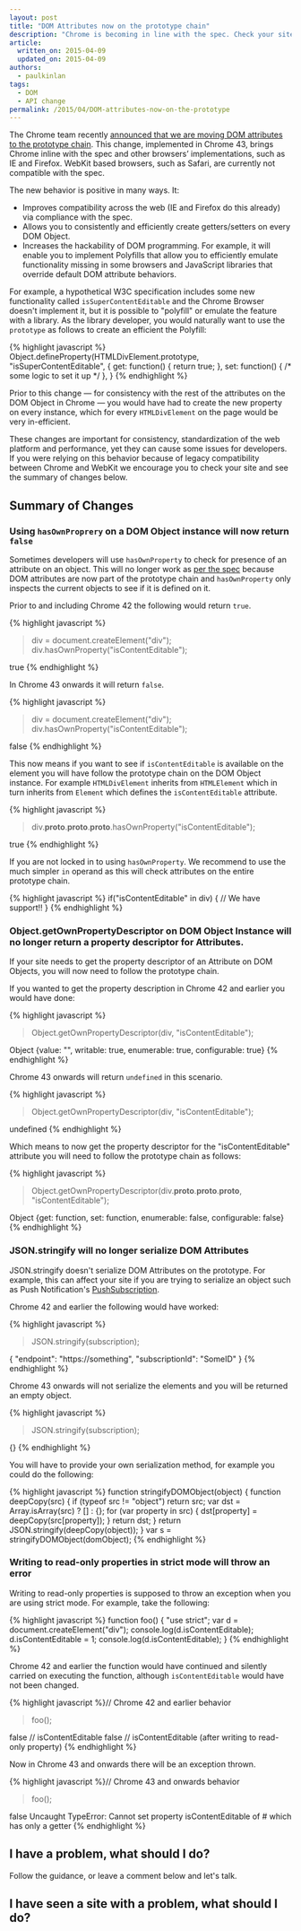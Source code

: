 ```yaml
---
layout: post
title: "DOM Attributes now on the prototype chain"
description: "Chrome is becoming in line with the spec. Check your sites if you are assuming the WebKit logic for attribute propagation"
article:
  written_on: 2015-04-09
  updated_on: 2015-04-09
authors:
  - paulkinlan
tags:
  - DOM
  - API change
permalink: /2015/04/DOM-attributes-now-on-the-prototype
---
```


The Chrome team recently [announced that we are moving DOM attributes to the prototype chain](https://groups.google.com/a/chromium.org/forum/#!topic/blink-dev/H0MGw0jkdn4).  This change, implemented in Chrome 43, brings Chrome inline with the spec and other browsers’ implementations, such as IE and Firefox.  WebKit based browsers, such as Safari, are currently not compatible with the spec. 

The new behavior is positive in many ways. It:

* Improves compatibility across the web (IE and Firefox do this already) via compliance with the spec.
* Allows you to consistently and efficiently create getters/setters on every DOM Object. 
* Increases the hackability of DOM programming. For example, it will enable you to implement Polyfills that allow you to efficiently emulate functionality missing in some browsers and JavaScript libraries that override default DOM attribute behaviors. 

For example, a hypothetical W3C specification includes some new functionality called `isSuperContentEditable` and the Chrome Browser doesn't implement it, but it is possible to "polyfill" or emulate the feature with a library.  As the library developer, you would naturally want to use the `prototype` as follows to create an efficient the Polyfill:

{% highlight javascript %}
Object.defineProperty(HTMLDivElement.prototype, "isSuperContentEditable", {
  get: function() { return true; },
  set: function() { /* some logic to set it up */ },
}
{% endhighlight %}

Prior to this change &mdash; for consistency with the rest of the attributes on the DOM Object in Chrome &mdash; you would have had to create the new property on every instance, which for every `HTMLDivElement` on the page would be very in-efficient.

These changes are important for consistency, standardization of the web platform and performance, yet they can cause some issues for developers. If you were relying on this behavior because of legacy compatibility between Chrome and WebKit we encourage you to check your site and see the summary of changes below.

## Summary of Changes

### Using `hasOwnProprery` on a DOM Object instance will now return `false`

Sometimes developers will use `hasOwnProperty` to check for presence of an attribute on an object.  This will no longer work as [per the spec](http://www.ecma-international.org/ecma-262/5.1/#sec-15.2.4.5) because DOM attributes are now part of the prototype chain and `hasOwnProperty` only inspects the current objects to see if it is defined on it.

Prior to and including Chrome 42 the following would return `true`.

{% highlight javascript %}
> div = document.createElement("div");
> div.hasOwnProperty("isContentEditable");

true
{% endhighlight %}

In Chrome 43 onwards it will return `false`.

{% highlight javascript %}
> div = document.createElement("div");
> div.hasOwnProperty("isContentEditable");

false
{% endhighlight %}

This now means if you want to see if `isContentEditable` is available on the element you will have follow the prototype chain on the DOM Object instance. For example `HTMLDivElement` inherits from `HTMLElement` which in turn inherits from `Element` which defines the `isContentEditable` attribute.

{% highlight javascript %}
> div.__proto__.__proto__.__proto__.hasOwnProperty("isContentEditable");

true
{% endhighlight %}

If you are not locked in to using `hasOwnProperty`. We recommend to use the much simpler `in` operand as this will check attributes on the entire prototype chain.

{% highlight javascript %}
if("isContentEditable" in div) {
  // We have support!!
}
{% endhighlight %}


### Object.getOwnPropertyDescriptor on DOM Object Instance will no longer return a property descriptor for Attributes.

If your site needs to get the property descriptor of an Attribute on DOM Objects, you will now need to follow the prototype chain.

If you wanted to get the property description in Chrome 42 and earlier you would have done:

{% highlight javascript %}
> Object.getOwnPropertyDescriptor(div, "isContentEditable");

Object {value: "", writable: true, enumerable: true, configurable: true}
{% endhighlight %}

Chrome 43 onwards will return `undefined` in this scenario.

{% highlight javascript %}
> Object.getOwnPropertyDescriptor(div, "isContentEditable");

undefined
{% endhighlight %}

Which means to now get the property descriptor for the "isContentEditable" attribute you will need to follow the prototype chain as follows:

{% highlight javascript %}
> Object.getOwnPropertyDescriptor(div.__proto__.__proto__.__proto__, "isContentEditable");

Object {get: function, set: function, enumerable: false, configurable: false}
{% endhighlight %}

### JSON.stringify will no longer serialize DOM Attributes

JSON.stringify doesn't serialize DOM Attributes on the prototype.  For example, this can affect your site if you are trying to serialize an object such as Push Notification's [PushSubscription](https://w3c.github.io/push-api/#pushsubscription-interface).

Chrome 42 and earlier the following would have worked:

{% highlight javascript %}
> JSON.stringify(subscription);

{
  "endpoint": "https://something",
  "subscriptionId": "SomeID"
}
{% endhighlight %}

Chrome 43 onwards will not serialize the elements and you will be returned an empty object.

{% highlight javascript %}
> JSON.stringify(subscription);

{}
{% endhighlight %}

You will have to provide your own serialization method, for example you could do the following:

{% highlight javascript %}
function stringifyDOMObject(object)
{
    function deepCopy(src) {
        if (typeof src != "object")
            return src;
        var dst = Array.isArray(src) ? [] : {};
        for (var property in src) {
            dst[property] = deepCopy(src[property]);
        }
        return dst;
    }
    return JSON.stringify(deepCopy(object));
}
var s = stringifyDOMObject(domObject);
{% endhighlight %}

### Writing to read-only properties in strict mode will throw an error

Writing to read-only properties is supposed to throw an exception when you are using strict mode. For example, take the following:

{% highlight javascript %}
function foo() {
  "use strict";
  var d = document.createElement("div");
  console.log(d.isContentEditable);
  d.isContentEditable = 1;
  console.log(d.isContentEditable);
}
{% endhighlight %}

Chrome 42 and earlier the function would have continued and silently carried on executing the function, although `isContentEditable` would have not been changed.

{% highlight javascript %}// Chrome 42 and earlier behavior
> foo();

false // isContentEditable
false // isContentEditable (after writing to read-only property)
{% endhighlight %}

Now in Chrome 43 and onwards there will be an exception thrown.

{% highlight javascript %}// Chrome 43 and onwards behavior
> foo();

false
Uncaught TypeError: Cannot set property isContentEditable of #<HTMLElement> which has only a getter
{% endhighlight %}

## I have a problem, what should I do?

Follow the guidance, or leave a comment below and let's talk.

## I have seen a site with a problem, what should I do?

